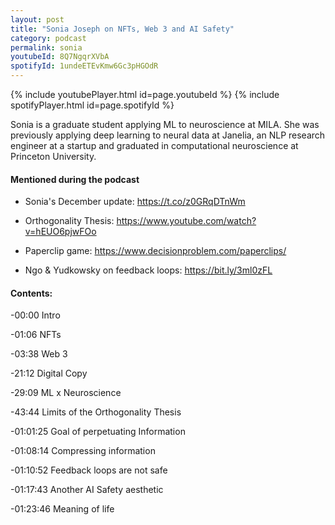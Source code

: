 ```yaml
---
layout: post
title: "Sonia Joseph on NFTs, Web 3 and AI Safety"
category: podcast
permalink: sonia
youtubeId: 8Q7NgqrXVbA
spotifyId: 1undeETEvKmw6Gc3pHGOdR
---
```


{% include youtubePlayer.html id=page.youtubeId %}
{% include spotifyPlayer.html id=page.spotifyId %}


Sonia is a graduate student applying ML to neuroscience at MILA. She was previously applying deep learning to neural data at Janelia, an NLP research engineer at a startup and graduated in computational neuroscience at Princeton University.

#### Mentioned during the podcast

- Sonia's December update: https://t.co/z0GRqDTnWm

- Orthogonality Thesis: https://www.youtube.com/watch?v=hEUO6pjwFOo

- Paperclip game: https://www.decisionproblem.com/paperclips/

- Ngo & Yudkowsky on feedback loops: https://bit.ly/3ml0zFL

#### Contents:

-00:00 Intro

-01:06 NFTs

-03:38 Web 3

-21:12 Digital Copy

-29:09 ML x Neuroscience

-43:44 Limits of the Orthogonality Thesis

-01:01:25 Goal of perpetuating Information

-01:08:14 Compressing information

-01:10:52 Feedback loops are not safe

-01:17:43 Another AI Safety aesthetic

-01:23:46 Meaning of life

